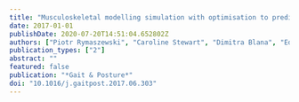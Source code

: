 ```yaml
---
title: "Musculoskeletal modelling simulation with optimisation to predict the morphological parameters of the calf muscle"
date: 2017-01-01
publishDate: 2020-07-20T14:51:04.652802Z
authors: ["Piotr Rymaszewski", "Caroline Stewart", "Dimitra Blana", "Ed Chadwick", "Shallum Sardar", "Sarah Jarvis"]
publication_types: ["2"]
abstract: ""
featured: false
publication: "*Gait & Posture*"
doi: "10.1016/j.gaitpost.2017.06.303"
---
```


